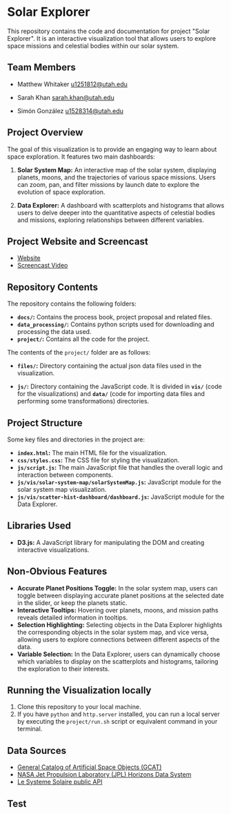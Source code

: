 # Solar Explorer

This repository contains the code and documentation for project "Solar Explorer". It is an interactive visualization tool that allows users to explore space missions and celestial bodies within our solar system.

## Team Members

- Matthew Whitaker u1251812@utah.edu

- Sarah Khan sarah.khan@utah.edu

- Simón González u1528314@utah.edu



## Project Overview

The goal of this visualization is to provide an engaging way to learn about space exploration. It features two main dashboards:

1.  **Solar System Map:** An interactive map of the solar system, displaying planets, moons, and the trajectories of various space missions. Users can zoom, pan, and filter missions by launch date to explore the evolution of space exploration.

2.  **Data Explorer:** A dashboard with scatterplots and histograms that allows users to delve deeper into the quantitative aspects of celestial bodies and missions, exploring relationships between different variables.

## Project Website and Screencast

*   [Website](https://dataviscourse2024.github.io/group-project-astronomy-visualization-2/)
*   [Screencast Video](https://www.youtube.com/watch?v=8MEvtGncpBU)

## Repository Contents

The repository contains the following folders:
*  **`docs/`:**  Contains the process book, project proposal and related files.
*   **`data_processing/`:**  Contains python scripts used for downloading and processing the data used.
*  **`project/`:**  Contains all the code for the project.

The contents of the `project/` folder are as follows:

*   **`files/`:** Directory containing the actual json data files used in the visualization.

*  **`js/`:** Directory containing the JavaScript code. It is divided in **`vis/`** (code for the visualizations) and **`data/`** (code for importing data files and performing some transformations) directories.

## Project Structure

Some key files and directories in the project are:

*   **`index.html`:** The main HTML file for the visualization.
*   **`css/styles.css`:** The CSS file for styling the visualization.
*   **`js/script.js`:** The main JavaScript file that handles the overall logic and interaction between components.
*   **`js/vis/solar-system-map/solarSystemMap.js`:**  JavaScript module for the solar system map visualization.
*   **`js/vis/scatter-hist-dashboard/dashboard.js`:** JavaScript module for the Data Explorer.

## Libraries Used

*   **D3.js:**  A JavaScript library for manipulating the DOM and creating interactive visualizations.

## Non-Obvious Features

*   **Accurate Planet Positions Toggle:**  In the solar system map, users can toggle between displaying accurate planet positions at the selected date in the slider, or keep the planets static. 
*   **Interactive Tooltips:** Hovering over planets, moons, and mission paths reveals detailed information in tooltips.
*   **Selection Highlighting:** Selecting objects in the Data Explorer highlights the corresponding objects in the solar system map, and vice versa, allowing users to explore connections between different aspects of the data.
*   **Variable Selection:** In the Data Explorer, users can dynamically choose which variables to display on the scatterplots and histograms, tailoring the exploration to their interests.

## Running the Visualization locally

1.  Clone this repository to your local machine.
2.  If you have `python` and `http.server` installed, you can run a local server by executing the `project/run.sh` script or equivalent command in your terminal.

## Data Sources

*   [General Catalog of Artificial Space Objects (GCAT)](https://planet4589.org/space/gcat/index.html)
*   [NASA Jet Propulsion Laboratory (JPL) Horizons Data System](https://ssd.jpl.nasa.gov/horizons/)
*  [Le Systeme Solaire public API](https://api.le-systeme-solaire.net/rest/bodies/)


## Test